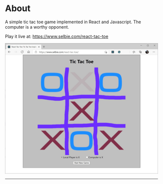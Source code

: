 # About

A simple tic tac toe game implemented in React and Javascript. The computer is a worthy opponent.

Play it live at: https://www.selbie.com/react-tac-toe

![image](screenshot.jpg)

-------------------------------------------


